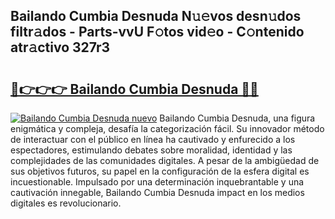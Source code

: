 ## Bailando Cumbia Desnuda N𝚞𝚎vos desn𝚞dos filtr𝚊dos - Parts-vvU F𝚘tos vid𝚎o - C𝚘ntenido atr𝚊ctivo 327r3

# <h2><a href="http://mb08ma.tromn.icu/?c=Bailando+Cumbia+Desnuda">🔗👉👉👉 Bailando Cumbia Desnuda 🔗🔗</a></h2>

[![Bailando Cumbia Desnuda nuevo](https://i.imgur.com/pEAQMta.gif)](http://mb08ma.tromn.icu/?c=Bailando+Cumbia+Desnuda)
Bailando Cumbia Desnuda, una figura enigmática y compleja, desafía la categorización fácil. Su innovador método de interactuar con el público en línea ha cautivado y enfurecido a los espectadores, estimulando debates sobre moralidad, identidad y las complejidades de las comunidades digitales. A pesar de la ambigüedad de sus objetivos futuros, su papel en la configuración de la esfera digital es incuestionable. Impulsado por una determinación inquebrantable y una cautivación innegable, Bailando Cumbia Desnuda impact en los medios digitales es revolucionario.
